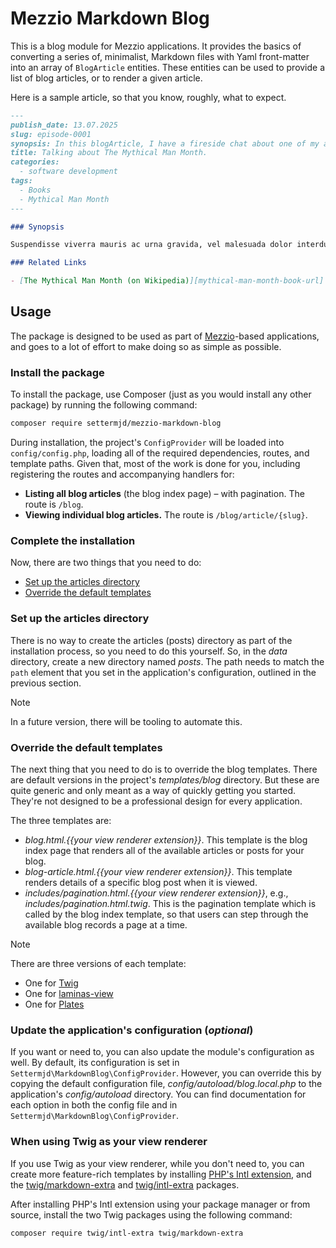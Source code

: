 <!-- markdownlint-disable MD013 -->
# Mezzio Markdown Blog

This is a blog module for Mezzio applications.
It provides the basics of converting a series of, minimalist, Markdown files with Yaml front-matter into an array of `BlogArticle` entities.
These entities can be used to provide a list of blog articles, or to render a given article.

Here is a sample article, so that you know, roughly, what to expect.

```markdown
---
publish_date: 13.07.2025
slug: episode-0001
synopsis: In this blogArticle, I have a fireside chat about one of my all-time favorite books, The Mythical Man Month.
title: Talking about The Mythical Man Month.
categories:
  - software development
tags:
  - Books
  - Mythical Man Month
---

### Synopsis

Suspendisse viverra mauris ac urna gravida, vel malesuada dolor interdum. Nullam ultrices urna erat, non venenatis turpis placerat eget. Etiam vitae magna non tortor congue volutpat. Integer ut ornare ante. Etiam hendrerit vehicula turpis, sit amet pulvinar nunc dictum eu. In tincidunt sollicitudin eros, quis ultrices turpis maximus ut. Ut eu erat eget magna congue ornare vel et tortor. Curabitur laoreet neque et ex aliquet tempus.

### Related Links

- [The Mythical Man Month (on Wikipedia)][mythical-man-month-book-url]
```

## Usage

The package is designed to be used as part of [Mezzio][mezzio-url]-based applications, and goes to a lot of effort to make doing so as simple as possible.

### Install the package

To install the package, use Composer (just as you would install any other package) by running the following command:

```bash
composer require settermjd/mezzio-markdown-blog
```

During installation, the project's `ConfigProvider` will be loaded into `config/config.php`, loading all of the required dependencies, routes, and template paths.
Given that, most of the work is done for you, including registering the routes and accompanying handlers for:

- **Listing all blog articles** (the blog index page) – with pagination.
  The route is `/blog`.
- **Viewing individual blog articles.**
  The route is `/blog/article/{slug}`.

### Complete the installation

Now, there are two things that you need to do:

- [Set up the articles directory](#install-step-two)
- [Override the default templates](#install-step-three)

<!-- markdownlint-disable MD033 -->
<a name="install-step-two"></a>
<!-- markdownlint-enable MD033 -->
### Set up the articles directory

There is no way to create the articles (posts) directory as part of the installation process, so you need to do this yourself.
So, in the _data_ directory, create a new directory named _posts_.
The path needs to match the `path` element that you set in the application's configuration, outlined in the previous section.

> [!NOTE]
> In a future version, there will be tooling to automate this.

<!-- markdownlint-disable MD033 -->
<a name="install-step-three"></a>
<!-- markdownlint-enable MD033 -->
### Override the default templates

The next thing that you need to do is to override the blog templates.
There are default versions in the project's _templates/blog_ directory.
But these are quite generic and only meant as a way of quickly getting you started.
They're not designed to be a professional design for every application.

The three templates are:

- _blog.html.{{your view renderer extension}}_.
  This template is the blog index page that renders all of the available articles or posts for your blog.
- _blog-article.html.{{your view renderer extension}}_.
  This template renders details of a specific blog post when it is viewed.
- _includes/pagination.html.{{your view renderer extension}}_, e.g., _includes/pagination.html.twig_.
  This is the pagination template which is called by the blog index template, so that users can step through the available blog records a page at a time.

> [!NOTE]
> There are three versions of each template:
>
> - One for [Twig][twig-url]
> - One for [laminas-view][laminas-view-url]
> - One for [Plates][plates-url]

### Update the application's configuration (_optional_)

If you want or need to, you can also update the module's configuration as well.
By default, its configuration is set in `Settermjd\MarkdownBlog\ConfigProvider`.
However, you can override this by copying the default configuration file, _config/autoload/blog.local.php_ to the application's _config/autoload_ directory.
You can find documentation for each option in both the config file and in `Settermjd\MarkdownBlog\ConfigProvider`.

### When using Twig as your view renderer

If you use Twig as your view renderer, while you don't need to, you can create more feature-rich templates by installing [PHP's Intl extension][php-intl-ext-url], and the [twig/markdown-extra][twig-markdown-extra-ext-url] and [twig/intl-extra][twig-intl-ext-url] packages.

After installing PHP's Intl extension using your package manager or from source, install the two Twig packages using the following command:

```bash
composer require twig/intl-extra twig/markdown-extra
```

<!-- Document links -->
[laminas-view-url]: https://docs.laminas.dev/laminas-view/
[mezzio-url]: https://docs.mezzio.dev/mezzio/
[mythical-man-month-book-url]: https://en.wikipedia.org/wiki/The_Mythical_Man-Month
[php-intl-ext-url]: https://www.php.net/manual/en/intro.intl.php
[plates-url]: https://platesphp.com/
[twig-intl-ext-url]: https://github.com/twigphp/intl-extra
[twig-markdown-extra-ext-url]: https://github.com/twigphp/markdown-extra
[twig-url]: https://twig.symfony.com/
<!-- markdownlint-enable MD013 -->
